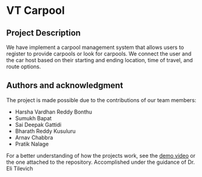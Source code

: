# VT Carpool

## Project Description

We have implement a carpool management system that allows users to register to provide carpools or look for carpools. We connect the user and the car host based on their starting and ending location, time of travel, and route options. 


## Authors and acknowledgment
The project is made possible due to the contributions of our team members: 
- Harsha Vardhan Reddy Bonthu
- Sumukh Bapat
- Sai Deepak Gattidi
- Bharath Reddy Kusuluru
- Arnav Chabbra
- Pratik Nalage

For a better understanding of how the projects work, see the [demo video](https://drive.google.com/file/d/1sFzjAlbswArExyLgLW-sJNFKVK8cF_Ks/view?usp=sharing) or the one attached to the repository.
Accomplished under the guidance of Dr. Eli Tilevich

